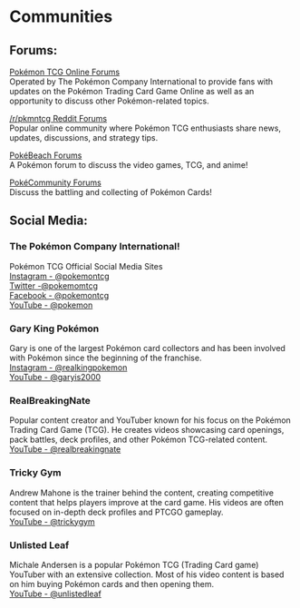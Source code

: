 # Communities

## Forums:
[Pokémon TCG Online Forums](https://forums.pokemontcg.com/)   
Operated by The Pokémon Company International to provide fans with updates on the Pokémon Trading Card Game Online as well as an opportunity to discuss other Pokémon-related topics.

[/r/pkmntcg Reddit Forums](https://www.reddit.com/r/pkmntcg/)  
Popular online community where Pokémon TCG enthusiasts share news, updates, discussions, and strategy tips.

[PokéBeach Forums](https://www.pokebeach.com/forums/)  
A Pokémon forum to discuss the video games, TCG, and anime!

[PokéCommunity Forums](https://www.pokecommunity.com/forumdisplay.php?fn=tcg)  
Discuss the battling and collecting of Pokémon Cards!

## Social Media:

### The Pokémon Company International!  
Pokémon TCG Official Social Media Sites  
[Instagram - @pokemontcg](https://www.instagram.com/pokemon/)  
[Twitter -@pokemomtcg](https://twitter.com/Pokemontcg)  
[Facebook - @pokemontcg](https://www.facebook.com/PokemonTCG/)  
[YouTube - @pokemon](https://www.youtube.com/@pokemon)  

### Gary King Pokémon  
Gary is one of the largest Pokémon card collectors and has been involved with Pokémon since the beginning of the franchise.  
[Instagram - @realkingpokemon](https://www.instagram.com/realkingpokemon/)  
[YouTube - @garyis2000](https://www.youtube.com/user/garyis2000)  

### RealBreakingNate  
Popular content creator and YouTuber known for his focus on the Pokémon Trading Card Game (TCG). He creates videos showcasing card openings, pack battles, deck profiles, and other Pokémon TCG-related content.  
[YouTube - @realbreakingnate](https://www.youtube.com/c/RealBreakingNate/videos)  

### Tricky Gym  
Andrew Mahone is the trainer behind the content, creating competitive content that helps players improve at the card game. His videos are often focused on in-depth deck profiles and PTCGO gameplay.  
[YouTube - @trickygym](https://www.youtube.com/@TrickyGym)    

### Unlisted Leaf  
Michale Andersen is a popular Pokémon TCG (Trading Card game) YouTuber with an extensive collection. Most of his video content is based on him buying Pokémon cards and then opening them.  
[YouTube - @unlistedleaf](https://www.youtube.com/@UnlistedLeaf/)  

